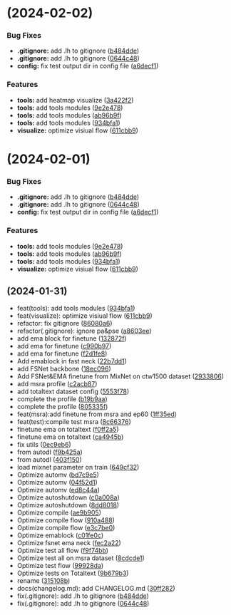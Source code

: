 #  (2024-02-02)


### Bug Fixes

* **.gitignore:** add .lh to gitignore ([b484dde](https://github.com/CharmingHue/FAST/commit/b484dde7de91cc7ffd6b01568c7acb64f8aa9433))
* **.gitignore:** add .lh to gitignore ([0644c48](https://github.com/CharmingHue/FAST/commit/0644c481da247a4a3cffa0bc1b3bb17d0af40bba))
* **config:** fix test output dir in config file ([a6decf1](https://github.com/CharmingHue/FAST/commit/a6decf153c5e9341d9509271d738ea678f46b632))


### Features

* **tools:** add heatmap visualize ([3a422f2](https://github.com/CharmingHue/FAST/commit/3a422f2b6f9c2e05a8ccf20bfc7c60e293b5d441))
* **tools:** add tools modules ([9e2e478](https://github.com/CharmingHue/FAST/commit/9e2e47816ef6971cb4d2cfe20511769446e2be31))
* **tools:** add tools modules ([ab96b9f](https://github.com/CharmingHue/FAST/commit/ab96b9f3da829fac359ccab5bac6dcd205f4f539))
* **tools:** add tools modules ([934bfa1](https://github.com/CharmingHue/FAST/commit/934bfa13105bb09e3b88f18ba0a678c6b65d6b1b))
* **visualize:** optimize visiual flow ([611cbb9](https://github.com/CharmingHue/FAST/commit/611cbb9be5017a3e99245b04769a3744e5fd41b3))



#  (2024-02-01)


### Bug Fixes

* **.gitignore:** add .lh to gitignore ([b484dde](https://github.com/CharmingHue/FAST/commit/b484dde7de91cc7ffd6b01568c7acb64f8aa9433))
* **.gitignore:** add .lh to gitignore ([0644c48](https://github.com/CharmingHue/FAST/commit/0644c481da247a4a3cffa0bc1b3bb17d0af40bba))
* **config:** fix test output dir in config file ([a6decf1](https://github.com/CharmingHue/FAST/commit/a6decf153c5e9341d9509271d738ea678f46b632))


### Features

* **tools:** add tools modules ([9e2e478](https://github.com/CharmingHue/FAST/commit/9e2e47816ef6971cb4d2cfe20511769446e2be31))
* **tools:** add tools modules ([ab96b9f](https://github.com/CharmingHue/FAST/commit/ab96b9f3da829fac359ccab5bac6dcd205f4f539))
* **tools:** add tools modules ([934bfa1](https://github.com/CharmingHue/FAST/commit/934bfa13105bb09e3b88f18ba0a678c6b65d6b1b))
* **visualize:** optimize visiual flow ([611cbb9](https://github.com/CharmingHue/FAST/commit/611cbb9be5017a3e99245b04769a3744e5fd41b3))



##  (2024-01-31)

* feat(tools): add tools modules ([934bfa1](https://github.com/CharmingHue/FAST/commit/934bfa1))
* feat(visualize): optimize visiual flow ([611cbb9](https://github.com/CharmingHue/FAST/commit/611cbb9))
* refactor: fix gitignore ([86080a6](https://github.com/CharmingHue/FAST/commit/86080a6))
* refactor(.gitignore): ignore pa&pse ([a8603ee](https://github.com/CharmingHue/FAST/commit/a8603ee))
* add ema block for finetune ([132872f](https://github.com/CharmingHue/FAST/commit/132872f))
* add ema for finetune ([c990b97](https://github.com/CharmingHue/FAST/commit/c990b97))
* add ema for finetune ([f2d1fe8](https://github.com/CharmingHue/FAST/commit/f2d1fe8))
* Add emablock in fast neck ([22b7dd1](https://github.com/CharmingHue/FAST/commit/22b7dd1))
* add FSNet backbone ([18ec096](https://github.com/CharmingHue/FAST/commit/18ec096))
* Add FSNet&EMA finetune from MixNet on ctw1500 dataset ([2933806](https://github.com/CharmingHue/FAST/commit/2933806))
* add msra profile ([c2acb87](https://github.com/CharmingHue/FAST/commit/c2acb87))
* add totaltext dataset config ([5553f78](https://github.com/CharmingHue/FAST/commit/5553f78))
* complete the profile ([b19b9aa](https://github.com/CharmingHue/FAST/commit/b19b9aa))
* complete the profile ([805335f](https://github.com/CharmingHue/FAST/commit/805335f))
* feat(msra):add finetune from msra and ep60 ([1ff35ed](https://github.com/CharmingHue/FAST/commit/1ff35ed))
* feat(test):compile test msra ([8c66376](https://github.com/CharmingHue/FAST/commit/8c66376))
* finetune ema on totaltext ([f0ff2a5](https://github.com/CharmingHue/FAST/commit/f0ff2a5))
* finetune ema on totaltext ([ca4945b](https://github.com/CharmingHue/FAST/commit/ca4945b))
* fix utils ([0ec9eb6](https://github.com/CharmingHue/FAST/commit/0ec9eb6))
* from autodl ([f9b425a](https://github.com/CharmingHue/FAST/commit/f9b425a))
* from autodl ([403f150](https://github.com/CharmingHue/FAST/commit/403f150))
* load mixnet parameter on train ([649cf32](https://github.com/CharmingHue/FAST/commit/649cf32))
* Optimize automv ([bd7c9e5](https://github.com/CharmingHue/FAST/commit/bd7c9e5))
* Optimize automv ([04f52d1](https://github.com/CharmingHue/FAST/commit/04f52d1))
* Optimize automv ([ed8c44a](https://github.com/CharmingHue/FAST/commit/ed8c44a))
* Optimize autoshutdown ([c0a008a](https://github.com/CharmingHue/FAST/commit/c0a008a))
* Optimize autoshutdown ([8dd8018](https://github.com/CharmingHue/FAST/commit/8dd8018))
* Optimize compile ([ae9b905](https://github.com/CharmingHue/FAST/commit/ae9b905))
* Optimize compile flow ([910a488](https://github.com/CharmingHue/FAST/commit/910a488))
* Optimize compile flow ([e3c7be0](https://github.com/CharmingHue/FAST/commit/e3c7be0))
* Optimize emablock ([c01fe0c](https://github.com/CharmingHue/FAST/commit/c01fe0c))
* Optimize fsnet ema neck ([fec2a22](https://github.com/CharmingHue/FAST/commit/fec2a22))
* Optimize test all flow ([f9f74bb](https://github.com/CharmingHue/FAST/commit/f9f74bb))
* Optimize test all on msra dataset ([8cdcde1](https://github.com/CharmingHue/FAST/commit/8cdcde1))
* Optimize test flow ([99928da](https://github.com/CharmingHue/FAST/commit/99928da))
* Optimize tests on Totaltext ([9b679b3](https://github.com/CharmingHue/FAST/commit/9b679b3))
* rename ([315108b](https://github.com/CharmingHue/FAST/commit/315108b))
* docs(changelog.md): add CHANGELOG.md ([30ff282](https://github.com/CharmingHue/FAST/commit/30ff282))
* fix(.gitignore): add .lh to gitignore ([b484dde](https://github.com/CharmingHue/FAST/commit/b484dde))
* fix(.gitignore): add .lh to gitignore ([0644c48](https://github.com/CharmingHue/FAST/commit/0644c48))



